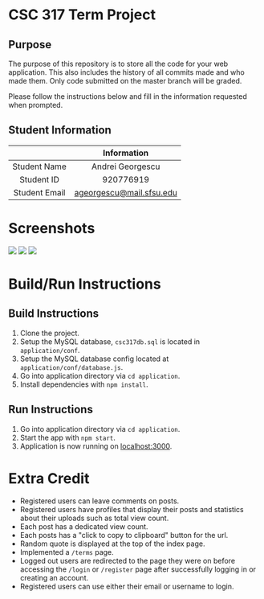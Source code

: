 # CSC 317 Term Project

## Purpose

The purpose of this repository is to store all the code for your web application. This also includes the history of all commits made and who made them. Only code submitted on the master branch will be graded.

Please follow the instructions below and fill in the information requested when prompted.

## Student Information

|               | Information   |
|:-------------:|:-------------:|
| Student Name  | Andrei Georgescu     |
| Student ID    | 920776919       |
| Student Email | ageorgescu@mail.sfsu.edu    |

# Screenshots
<img src="https://i.imgur.com/oMYtfbx.png" />
<img src="https://i.imgur.com/HWIvlvi.png" />
<img src="https://i.imgur.com/xbmSLHu.png" />

# Build/Run Instructions
## Build Instructions
1. Clone the project.
2. Setup the MySQL database, `csc317db.sql` is located in `application/conf`.
3. Setup the MySQL database config located at `application/conf/database.js`.
4. Go into application directory via `cd application`.
5. Install dependencies with `npm install`.

## Run Instructions
1. Go into application directory via `cd application`.
2. Start the app with `npm start`.
3. Application is now running on [localhost:3000](http://localhost:3000).

# Extra Credit
- Registered users can leave comments on posts.
- Registered users have profiles that display their posts and statistics about their uploads such as total view count.
- Each post has a dedicated view count.
- Each posts has a "click to copy to clipboard" button for the url.
- Random quote is displayed at the top of the index page.
- Implemented a `/terms` page.
- Logged out users are redirected to the page they were on before accessing the `/login` or `/register` page after successfully logging in or creating an account.
- Registered users can use either their email or username to login.

